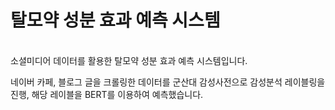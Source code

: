 # 탈모약 성분 효과 예측 시스템

<br>소셜미디어 데이터를 활용한 탈모약 성분 효과 예측 시스템입니다.</br>

네이버 카페, 블로그 글을 크롤링한 데이터를 군산대 감성사전으로 감성분석 레이블링을 진행, 해당 레이블을 BERT를 이용하여 예측했습니다.
